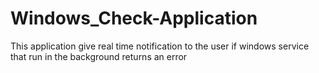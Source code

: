 # Windows_Check-Application
This application give real time notification to the user if windows service that run in the background returns an error
